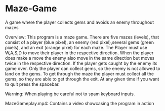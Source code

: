 # Maze-Game
A game where the player collects gems and avoids an enemy throughout mazes



Overview: 
	This program is a maze game. There are five mazes (levels), that consist of a player (blue pixel), an enemy (red pixel),several gems (green pixels), and an exit (orange pixel) for each maze. The Player must use W,A,S,D to move their player in the respective direction. When the player does make a move the enemy also move in the same direction but moves twice in the respective direction. If the player gets caught by the enemy its game over. Only the player can collect gems, so the enemy is not allowed to land on the gems. To get through the maze the player must collect all the gems, so they are able to get through the exit. At any given time if you want to quit press the spacebar.

Warning:
	When playing be careful not to spam keyboard inputs.

MazeGameplay.mp4: Contains a video showcasing the program in action
